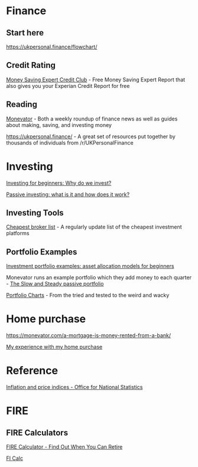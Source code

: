 # Finance

## Start here
https://ukpersonal.finance/flowchart/

## Credit Rating

 [Money Saving Expert Credit Club](https://clubs.moneysavingexpert.com/creditclub/) - Free Money Saving Expert Report that also gives you your Experian Credit Report for free

## Reading
[Monevator](https://monevator.com/)  - Both a weekly roundup of finance news as well as guides about making, saving, and investing money 

https://ukpersonal.finance/ - A great set of resources put together by thousands of individuals from /r/UKPersonalFinance

# Investing

[Investing for beginners: Why do we invest?](https://monevator.com/investing-for-beginners-why-do-we-invest/)

[Passive investing: what is it and how does it work?](https://monevator.com/category/investing/passive-investing-investing/)

## Investing Tools
[Cheapest broker list](https://monevator.com/compare-uk-cheapest-online-brokers/) - A regularly update list of the cheapest investment platforms

## Portfolio Examples

[Investment portfolio examples: asset allocation models for beginners](https://monevator.com/investment-portfolio-examples/)

Monevator runs an example portfolio which they add money to each quarter - [The Slow and Steady passive portfolio](https://monevator.com/the-slow-and-steady-passive-portfolio-update-q2-2023/)

[Portfolio Charts](https://portfoliocharts.com/) - From the tried and tested to the weird and wacky

# Home purchase

https://monevator.com/a-mortgage-is-money-rented-from-a-bank/

[My experience with my home purchase](/HomePurchase.md)

# Reference 

[Inflation and price indices - Office for National Statistics](https://www.ons.gov.uk/economy/inflationandpriceindices)

# FIRE

## FIRE Calculators
[FIRE Calculator - Find Out When You Can Retire](https://firecalculator.club/calculator)

[FI Calc](https://ficalc.app/)
